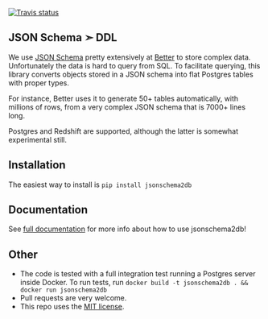 [![Travis status](https://img.shields.io/travis/better/jsonschema2db/master.svg?style=flat)](https://travis-ci.org/clarityai-eng/jsonschema2ddl)

JSON Schema ➣ DDL
---

We use [JSON Schema](http://json-schema.org/) pretty extensively at [Better](https://better.com) to store complex data. Unfortunately the data is hard to query from SQL. To facilitate querying, this library converts objects stored in a JSON schema into flat Postgres tables with proper types.

For instance, Better uses it to generate 50+ tables automatically, with millions of rows, from a very complex JSON schema that is 7000+ lines long.

Postgres and Redshift are supported, although the latter is somewhat experimental still.

Installation
---

The easiest way to install is `pip install jsonschema2db`

Documentation
---

See [full documentation](https://better.engineering/jsonschema2db/) for more info about how to use jsonschema2db!

Other
---

* The code is tested with a full integration test running a Postgres server inside Docker. To run tests, run `docker build -t jsonschema2db . && docker run jsonschema2db`
* Pull requests are very welcome.
* This repo uses the [MIT license](https://github.com/better/jsonschema2db/blob/master/LICENSE).
